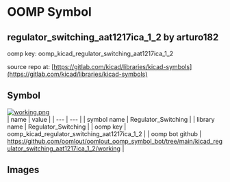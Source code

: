 # OOMP Symbol  
## regulator_switching_aat1217ica_1_2  by arturo182  
  
oomp key: oomp_kicad_regulator_switching_aat1217ica_1_2  
  
source repo at: [https://gitlab.com/kicad/libraries/kicad-symbols](https://gitlab.com/kicad/libraries/kicad-symbols)  
## Symbol  
  
[![working.png](working_600.png)](working.png)  
| name | value | 
| --- | --- | 
| symbol name | Regulator_Switching | 
| library name | Regulator_Switching | 
| oomp key | oomp_kicad_regulator_switching_aat1217ica_1_2 | 
| oomp bot github | https://github.com/oomlout/oomlout_oomp_symbol_bot/tree/main/kicad_regulator_switching_aat1217ica_1_2/working | 
## Images  
